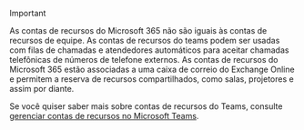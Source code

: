 > [!IMPORTANT]
> As contas de recursos do Microsoft 365 não são iguais às contas de recursos de equipe. As contas de recursos do teams podem ser usadas com filas de chamadas e atendedores automáticos para aceitar chamadas telefônicas de números de telefone externos. As contas de recursos do Microsoft 365 estão associadas a uma caixa de correio do Exchange Online e permitem a reserva de recursos compartilhados, como salas, projetores e assim por diante.
>
> Se você quiser saber mais sobre contas de recursos do Teams, consulte [gerenciar contas de recursos no Microsoft Teams](../manage-resource-accounts.md).
